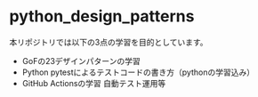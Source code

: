 # python_design_patterns

本リポジトリでは以下の3点の学習を目的としています。
* GoFの23デザインパターンの学習
* Python pytestによるテストコードの書き方（pythonの学習込み）
* GitHub Actionsの学習 自動テスト運用等
